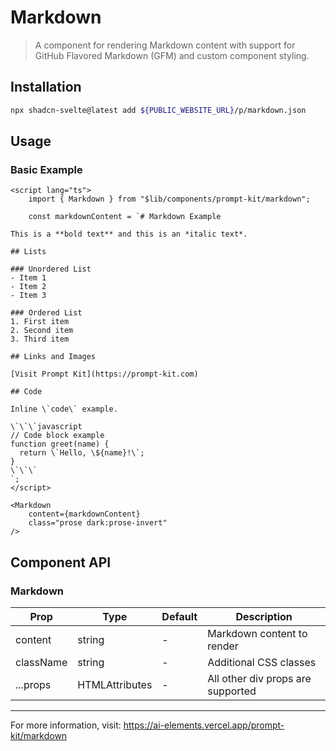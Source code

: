 # Markdown

> A component for rendering Markdown content with support for GitHub Flavored Markdown (GFM) and custom component styling.

## Installation

```bash
npx shadcn-svelte@latest add ${PUBLIC_WEBSITE_URL}/p/markdown.json
```

## Usage

### Basic Example

```svelte
<script lang="ts">
	import { Markdown } from "$lib/components/prompt-kit/markdown";

	const markdownContent = `# Markdown Example

This is a **bold text** and this is an *italic text*.

## Lists

### Unordered List
- Item 1
- Item 2
- Item 3

### Ordered List
1. First item
2. Second item
3. Third item

## Links and Images

[Visit Prompt Kit](https://prompt-kit.com)

## Code

Inline \`code\` example.

\`\`\`javascript
// Code block example
function greet(name) {
  return \`Hello, \${name}!\`;
}
\`\`\`
`;
</script>

<Markdown
	content={markdownContent}
	class="prose dark:prose-invert"
/>
```

## Component API

### Markdown

| Prop | Type | Default | Description |
|------|------|---------|-------------|
| content | string | - | Markdown content to render |
| className | string | - | Additional CSS classes |
| ...props | HTMLAttributes<HTMLDivElement> | - | All other div props are supported |

---

For more information, visit: https://ai-elements.vercel.app/prompt-kit/markdown

